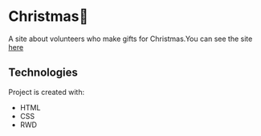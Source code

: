 # Christmas🎅
A site about volunteers who make gifts for Christmas.You can see the site [here](https://tetiananosenko.github.io/project-Christmas/)
## Technologies
Project is created with:
* HTML
* CSS
* RWD
